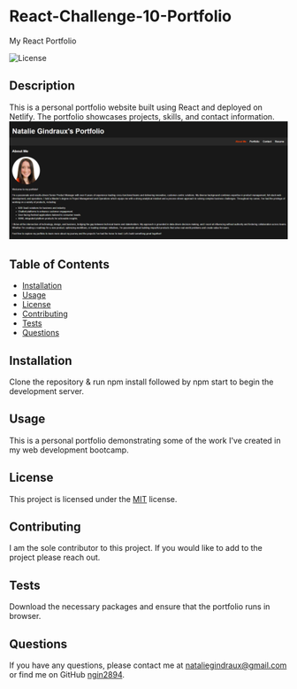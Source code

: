 # React-Challenge-10-Portfolio
My React Portfolio

![License](https://img.shields.io/badge/license-MIT-brightgreen)

## Description
This is a personal portfolio website built using React and deployed on Netlify. The portfolio showcases projects, skills, and contact information.
![alt text](<Screenshot 2025-02-08 130306.png>)

## Table of Contents
- [Installation](#installation)
- [Usage](#usage)
- [License](#license)
- [Contributing](#contributing)
- [Tests](#tests)
- [Questions](#questions)

## Installation
Clone the repository & run npm install followed by npm start to begin the development server. 

## Usage
This is a personal portfolio demonstrating some of the work I've created in my web development bootcamp. 

## License
This project is licensed under the [MIT]([License](https://opensource.org/licenses/MIT)) license.

## Contributing
I am the sole contributor to this project. If you would like to add to the project please reach out. 

## Tests
Download the necessary packages and ensure that the portfolio runs in browser. 

## Questions
If you have any questions, please contact me at [nataliegindraux@gmail.com](mailto:nataliegindraux@gmail.com) or find me on GitHub [ngin2894](https://github.com/ngin2894).